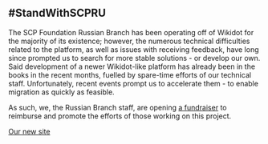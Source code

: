 ## #StandWithSCPRU

The SCP Foundation Russian Branch has been operating off of Wikidot for the majority of its existence; however, the numerous technical difficulties related to the platform, as well as issues with receiving feedback, have long since prompted us to search for more stable solutions - or develop our own.
Said development of a newer Wikidot-like platform has already been in the books in the recent months, fuelled by spare-time efforts of our technical staff. Unfortunately, recent events prompt us to accelerate them - to enable migration as quickly as feasible.

As such, we, the Russian Branch staff, are opening [a fundraiser](https://boosty.to/scpfanpage) to reimburse and promote the efforts of those working on this project.

[Our new site](http://scpfoundation.net/)
